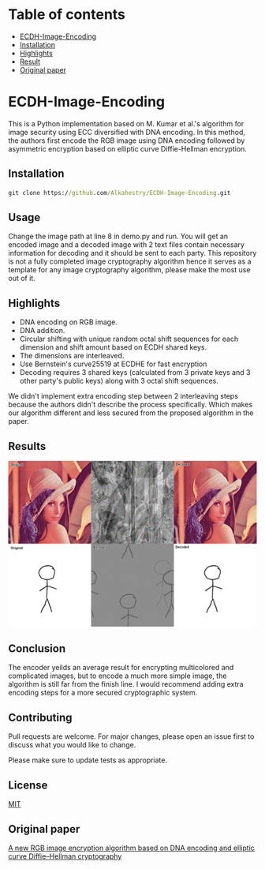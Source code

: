 # Table of contents
* [ECDH-Image-Encoding](#ECDH-Image-Encoding)
* [Installation](#Installation)
* [Highlights](#Highlights)
* [Result](#result)
* [Original paper](#original-paper)

# ECDH-Image-Encoding

This is a Python implementation based on M. Kumar et al.'s algorithm for image security using ECC diversified with DNA encoding. In this method, the authors first encode the RGB image using DNA encoding followed by asymmetric encryption based on elliptic curve Diffie-Hellman encryption.



## Installation


```cmd
git clone https://github.com/Alkahestry/ECDH-Image-Encoding.git
```

## Usage

Change the image path at line 8 in demo.py and run. You will get an encoded image and a decoded image with 2 text files contain necessary information for decoding and it should be sent to each party.
This repository is not a fully completed image cryptography algorithm hence it serves as a template for any image cryptography algorithm, please make the most use out of it.


## Highlights


+ DNA encoding on RGB image.
+ DNA addition.
+ Circular shifting with unique random octal shift sequences for each dimension and shift amount based on ECDH shared keys.
+ The dimensions are interleaved.
+ Use Bernstein's curve25519 at ECDHE for fast encryption
+ Decoding requires 3 shared keys (calculated from 3 private keys and 3 other party's public keys) along with 3 octal shift sequences.


We didn't implement extra encoding step between 2 interleaving steps because the authors didn't describe the process specifically. Which makes our algorithm different and less secured from the proposed algorithm in the paper.

## Results


![alt text](https://github.com/Alkahestry/ECDH-Image-Encoding/blob/main/resources/combine_images.jpg)

## Conclusion


The encoder yeilds an average result for encrypting multicolored and complicated images, but to encode a much more simple image, the algorithm is still far from the finish line. I would recommend adding extra encoding steps for a more secured cryptographic system.


## Contributing
Pull requests are welcome. For major changes, please open an issue first to discuss what you would like to change.

Please make sure to update tests as appropriate.

## License
[MIT](https://choosealicense.com/licenses/mit/)


## Original paper
[A new RGB image encryption algorithm based on DNA encoding and elliptic curve Diffie–Hellman cryptography](https://www.researchgate.net/publication/293329501_A_new_RGB_image_encryption_algorithm_based_on_DNA_encoding_and_elliptic_curve_Diffie-Hellman_cryptography)